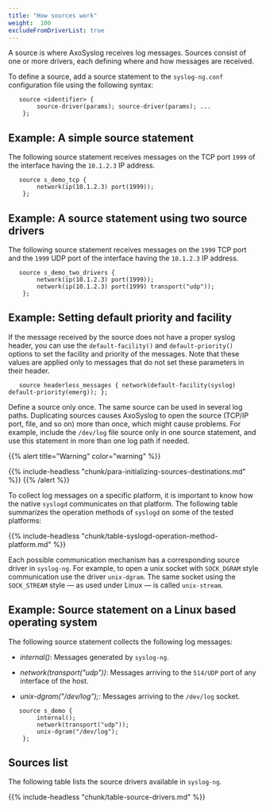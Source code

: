 ```yaml
---
title: "How sources work"
weight:  100
excludeFromDriverList: true
---
```

<!-- DISCLAIMER: This file is based on the syslog-ng Open Source Edition documentation https://github.com/balabit/syslog-ng-ose-guides/commit/2f4a52ee61d1ea9ad27cb4f3168b95408fddfdf2 and is used under the terms of The syslog-ng Open Source Edition Documentation License. The file has been modified by Axoflow. -->

A source is where AxoSyslog receives log messages. Sources consist of one or more drivers, each defining where and how messages are received.

To define a source, add a source statement to the `syslog-ng.conf` configuration file using the following syntax:

```shell
   source <identifier> {
        source-driver(params); source-driver(params); ...
    };
```


## Example: A simple source statement

The following source statement receives messages on the TCP port `1999` of the interface having the `10.1.2.3` IP address.

```shell
   source s_demo_tcp {
        network(ip(10.1.2.3) port(1999));
    };
```



## Example: A source statement using two source drivers

The following source statement receives messages on the `1999` TCP port and the `1999` UDP port of the interface having the `10.1.2.3` IP address.

```shell
   source s_demo_two_drivers {
        network(ip(10.1.2.3) port(1999));
        network(ip(10.1.2.3) port(1999) transport("udp"));
    };
```



## Example: Setting default priority and facility

If the message received by the source does not have a proper syslog header, you can use the `default-facility()` and `default-priority()` options to set the facility and priority of the messages. Note that these values are applied only to messages that do not set these parameters in their header.

```shell
   source headerless_messages { network(default-facility(syslog) default-priority(emerg)); };
```


Define a source only once. The same source can be used in several log paths. Duplicating sources causes AxoSyslog to open the source (TCP/IP port, file, and so on) more than once, which might cause problems. For example, include the `/dev/log` file source only in one source statement, and use this statement in more than one log path if needed.

{{% alert title="Warning" color="warning" %}}

{{% include-headless "chunk/para-initializing-sources-destinations.md" %}} {{% /alert %}}

To collect log messages on a specific platform, it is important to know how the native `syslogd` communicates on that platform. The following table summarizes the operation methods of `syslogd` on some of the tested platforms:

{{% include-headless "chunk/table-syslogd-operation-method-platform.md" %}}

Each possible communication mechanism has a corresponding source driver in `syslog-ng`. For example, to open a unix socket with `SOCK_DGRAM` style communication use the driver `unix-dgram`. The same socket using the `SOCK_STREAM` style — as used under Linux — is called `unix-stream`.


## Example: Source statement on a Linux based operating system

The following source statement collects the following log messages:

  - *internal()*: Messages generated by `syslog-ng`.

  - *network(transport("udp"))*: Messages arriving to the `514/UDP` port of any interface of the host.

  - *unix-dgram("/dev/log");*: Messages arriving to the `/dev/log` socket.

```shell
   source s_demo {
        internal();
        network(transport("udp"));
        unix-dgram("/dev/log");
    };
```

## Sources list

The following table lists the source drivers available in `syslog-ng`.

{{% include-headless "chunk/table-source-drivers.md" %}}
